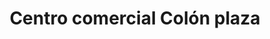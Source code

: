 ---
title: "Centro comercial Colón plaza"
url: /puerto-la-cruz/centro-comercial-colon-plaza/
shop: Einkaufszentrum
---